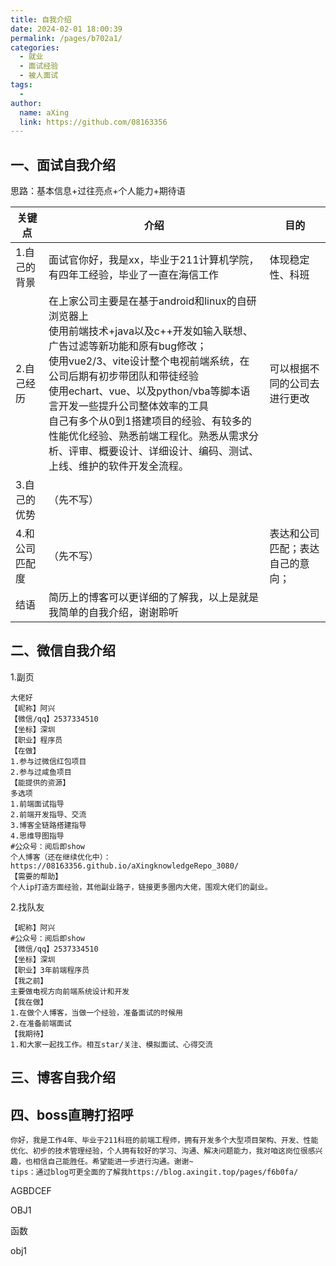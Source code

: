 ```yaml
---
title: 自我介绍
date: 2024-02-01 18:00:39
permalink: /pages/b702a1/
categories:
  - 就业
  - 面试经验
  - 被人面试
tags:
  - 
author: 
  name: aXing
  link: https://github.com/08163356
---
```


## 一、面试自我介绍

思路：基本信息+过往亮点+个人能力+期待语

| 关键点         | 介绍                                                         | 目的                             |
| -------------- | ------------------------------------------------------------ | -------------------------------- |
| 1.自己的背景   | 面试官你好，我是xx，毕业于211计算机学院，有四年工经验，毕业了一直在海信工作 | 体现稳定性、科班                 |
| 2.自己经历     | 在上家公司主要是在基于android和linux的自研浏览器上<br />使用前端技术+java以及c++开发如输入联想、广告过滤等新功能和原有bug修改；<br />使用vue2/3、vite设计整个电视前端系统，在公司后期有初步带团队和带徒经验<br />使用echart、vue、以及python/vba等脚本语言开发一些提升公司整体效率的工具<br />自己有多个从0到1搭建项目的经验、有较多的性能优化经验、熟悉前端工程化。熟悉从需求分析、评审、概要设计、详细设计、编码、测试、上线、维护的软件开发全流程。 | 可以根据不同的公司去进行更改     |
| 3.自己的优势   | （先不写）                                                   |                                  |
| 4.和公司匹配度 | （先不写）                                                   | 表达和公司匹配；表达自己的意向； |
| 结语           | 简历上的博客可以更详细的了解我，以上是就是我简单的自我介绍，谢谢聆听 |                                  |



## 二、微信自我介绍

1.副页

```
大佬好
【昵称】阿兴
【微信/qq】2537334510
【坐标】深圳
【职业】程序员
【在做】
1.参与过微信红包项目
2.参与过咸鱼项目
【能提供的资源】
多选项
1.前端面试指导
2.前端开发指导、交流
3.博客全链路搭建指导
4.思维导图指导
#公众号：阅后即show
个人博客（还在继续优化中）：https://08163356.github.io/aXingknowledgeRepo_3080/
【需要的帮助】
个人ip打造方面经验，其他副业路子，链接更多圈内大佬，围观大佬们的副业。
```

2.找队友

```
【昵称】阿兴
#公众号：阅后即show
【微信/qq】2537334510
【坐标】深圳
【职业】3年前端程序员
【我之前】
主要做电视方向前端系统设计和开发
【我在做】
1.在做个人博客，当做一个经验，准备面试的时候用
2.在准备前端面试
【我期待】
1.和大家一起找工作。相互star/关注、模拟面试、心得交流
```



## 三、博客自我介绍

## 四、boss直聘打招呼

```
你好，我是工作4年、毕业于211科班的前端工程师，拥有开发多个大型项目架构、开发、性能优化、初步的技术管理经验，个人拥有较好的学习、沟通、解决问题能力，我对咱这岗位很感兴趣，也相信自己能胜任。希望能进一步进行沟通。谢谢~
tips：通过blog可更全面的了解我https://blog.axingit.top/pages/f6b0fa/
```

AGBDCEF



OBJ1

函数

obj1